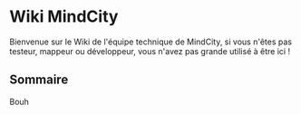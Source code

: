 # Wiki MindCity

Bienvenue sur le Wiki de l'équipe technique de MindCity, si vous n'êtes pas testeur, mappeur ou développeur, vous n'avez pas grande utilisé à être ici !

## Sommaire

Bouh
